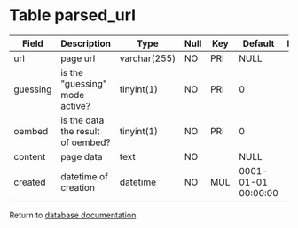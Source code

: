 Table parsed_url
================

| Field        | Description                        | Type         | Null | Key | Default             | Extra |
| ------------ | ---------------------------------- | ------------ | ---- | --- | ------------------- | ----- |
| url          | page url                           | varchar(255) | NO   | PRI | NULL                |       |
| guessing     | is the "guessing" mode active?     | tinyint(1)   | NO   | PRI | 0                   |       |
| oembed       | is the data the result of oembed?  | tinyint(1)   | NO   | PRI | 0                   |       |
| content      | page data                          | text         | NO   |     | NULL                |       |
| created      | datetime of creation               | datetime     | NO   | MUL | 0001-01-01 00:00:00 |       |

Return to [database documentation](help/database)
